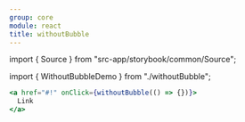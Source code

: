 ```yaml
---
group: core
module: react
title: withoutBubble
---
```


import { Source } from "src-app/storybook/common/Source";

import { WithoutBubbleDemo } from "./withoutBubble";

<WithoutBubbleDemo />

```jsx {1}
<a href="#!" onClick={withoutBubble(() => {})}>
  Link
</a>
```

<Source path="src-core/react/withoutBubble.ts" />
